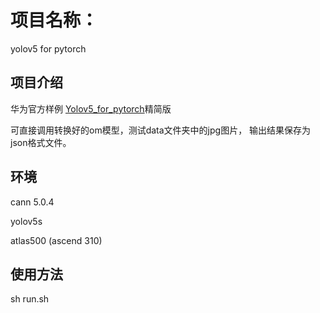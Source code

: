 # 项目名称：
yolov5 for pytorch 

## 项目介绍

华为官方样例 [Yolov5_for_pytorch](https://gitee.com/ascend/ModelZoo-PyTorch/tree/master/ACL_PyTorch/contrib/cv/detection)精简版

可直接调用转换好的om模型，测试data文件夹中的jpg图片，
输出结果保存为json格式文件。

## 环境
cann 5.0.4

yolov5s

atlas500 (ascend 310)

## 使用方法

sh run.sh

